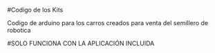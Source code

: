 #Codigo de los Kits

Codigo de arduino para los carros creados para venta del semillero de robotica

#SOLO FUNCIONA CON LA APLICACIÓN INCLUIDA 
